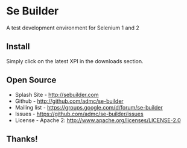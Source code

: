 # Se Builder

A test development environment for Selenium 1 and 2

## Install

Simply click on the latest XPI in the downloads section.

## Open Source

  * Splash Site - http://sebuilder.com
  * Github - http://github.com/admc/se-builder
  * Mailing list - https://groups.google.com/d/forum/se-builder
  * Issues - https://github.com/admc/se-builder/issues
  * License - Apache 2: http://www.apache.org/licenses/LICENSE-2.0

## Thanks!
